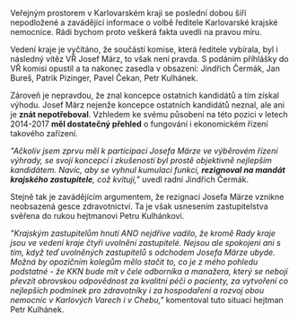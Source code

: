 ﻿Veřejným prostorem v Karlovarském kraji se poslední dobou šíří nepodložené a zavádějící informace o volbě ředitele Karlovarské krajské nemocnice. Rádi bychom proto veškerá fakta uvedli na pravou míru.

Vedení kraje je vyčítáno, že součástí komise, která ředitele vybírala, byl i následný vítěz VŘ Josef März, to však není pravda. S podáním příhlášky do VŘ komisi opustil a ta nakonec zasedla v obsazení: Jindřich Čermák, Jan Bureš, Patrik Pizinger, Pavel Čekan, Petr Kulhánek.

Zároveň je nepravdou, že znal koncepce ostatních kandidátů a tím získal výhodu. Josef März nejenže koncepce ostatních kandidátů neznal, ale ani je **znát nepotřeboval**. Vzhledem ke svému působení na této pozici v letech 2014-2017 **měl dostatečný přehled** o fungování i ekonomickém řízení takového zařízení. 

*"Ačkoliv jsem zprvu měl k participaci Josefa Märze ve výběrovém řízení výhrady, se svojí koncepcí i zkušeností byl prostě objektivně nejlepším kandidátem. Navíc, aby se vyhnul kumulaci funkcí, **rezignoval na mandát krajského zastupitele**, což kvituji,"* uvedl radní Jindřich Čermák.

Stejně tak je zavádějícím argumentem, že rezignací Josefa Märze vznikne neobsazená gesce zdravotnictví. Ta je však usnesením zastupitelstva svěřena do rukou hejtmanovi Petru Kulhánkovi.

*"Krajským zastupitelům hnutí ANO nejdříve vadilo, že kromě Rady kraje jsou ve vedení kraje čtyři uvolnění zastupitelé. Nejsou ale spokojeni ani s tím, když teď uvolněných zastupitelů s odchodem Josefa Märze ubyde. Možná by opozičním kolegům mělo stačit to, co je z mého pohledu podstatné - že KKN bude mít v čele odborníka a manažera, který se nebojí převzít obrovskou odpovědnost za kvalitní péči o pacienty, za vytvoření co nejlepších podmínek pro zdravotníky i za hospodaření a rozvoj obou nemocnic v Karlových Varech i v Chebu,"* komentoval tuto situaci hejtman Petr Kulhánek.
